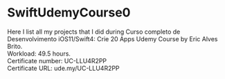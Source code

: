 # SwiftUdemyCourse0  
Here I list all my projects that I did during Curso completo de Desenvolvimento iOS11/Swift4: Crie 20 Apps Udemy Course by Eric Alves Brito.  
Workload: 49.5 hours.  
Certificate number: UC-LLU4R2PP  
Certificate URL: ude.my/UC-LLU4R2PP
